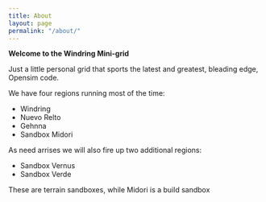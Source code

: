 ```yaml
---
title: About
layout: page
permalink: "/about/"
---
```


**Welcome to the Windring Mini-grid**

Just a little personal grid that sports the latest and greatest, bleading edge, Opensim code.

We have four regions running most of the time:
* Windring
* Nuevo Relto
* Gehnna
* Sandbox Midori

As need arrises we will also fire up two additional regions:
* Sandbox Vernus
* Sandbox Verde

These are terrain sandboxes, while Midori is a build sandbox